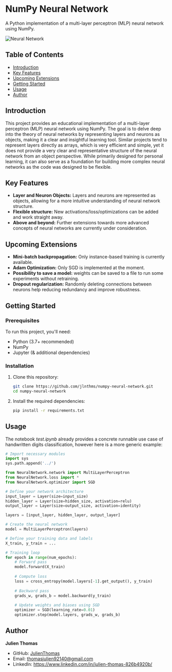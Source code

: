 # NumPy Neural Network

A Python implementation of a multi-layer perceptron (MLP) neural network using NumPy.

![Neural Network](https://github.com/jlnthms/numpy-neural-network/assets/74052135/0cac744a-4742-4eb1-8f92-0c183acb0987)

## Table of Contents

- [Introduction](#introduction)
- [Key Features](#key-features)
- [Upcoming Extensions](#upcoming-extensions)
- [Getting Started](#getting-started)
- [Usage](#usage)
- [Author](#author)

## Introduction

This project provides an educational implementation of a multi-layer perceptron (MLP) neural network using NumPy. 
The goal is to delve deep into the theory of neural networks by representing layers and neurons as objects, making 
it a clear and insightful learning tool. Similar projects tend to represent layers directly as arrays, which is very 
efficient and simple, yet it does not provide a very clear and representative structure of the neural network from an object perspective.
While primarily designed for personal learning, it can also serve as a foundation 
for building more complex neural networks as the code was designed to be flexible.

## Key Features

- **Layer and Neuron Objects:** Layers and neurons are represented as objects, allowing for a more intuitive understanding of neural network structure.
- **Flexible structure:** New activations/loss/optimizations can be added and work straight away.
- **Above and beyond:** Further extensions towards more advanced concepts of neural networks are currently under consideration.

## Upcoming Extensions

- **Mini-batch backpropagation:** Only instance-based training is currently available.
- **Adam Optimization:** Only SGD is implemented at the moment.
- **Possibility to save a model:** weights can be saved to a file to run some experiments without retraining.
- **Dropout regularization:** Randomly deleting connections between neurons help reducing redundancy and improve robustness.

## Getting Started

### Prerequisites

To run this project, you'll need:

- Python (3.7+ recommended)
- NumPy
- Jupyter (& additional dependencies)

### Installation

1. Clone this repository:

   ```bash
   git clone https://github.com/jlnthms/numpy-neural-network.git
   cd numpy-neural-network
   ```

2. Install the required dependencies:

   ```bash
   pip install -r requirements.txt
   ```

## Usage

The notebook *test.ipynb* already provides a concrete runnable use case of handwritten digits 
classification, however here is a more generic example:
   
   ```python
   # Import necessary modules
   import sys
   sys.path.append('../')

   from NeuralNetwork.network import MultiLayerPerceptron
   from NeuralNetwork.loss import *
   from NeuralNetwork.optimizer import SGD
   
   # Define your network architecture
   input_layer = Layer(size=input_size)
   hidden_layer = Layer(size=hidden_size, activation=relu)
   output_layer = Layer(size=output_size, activation=identity)
   
   layers = [input_layer, hidden_layer, output_layer]
   
   # Create the neural network
   model = MultiLayerPerceptron(layers)
   
   # Define your training data and labels
   X_train, y_train = ...
   
   # Training loop
   for epoch in range(num_epochs):
       # Forward pass
       model.forward(X_train)
       
       # Compute loss
       loss = cross_entropy(model.layers[-1].get_output(), y_train)
       
       # Backward pass
       grads_w, grads_b = model.backward(y_train)
       
       # Update weights and biases using SGD
       optimizer = SGD(learning_rate=0.01)
       optimizer.step(model.layers, grads_w, grads_b)
   ```

## Author

**Julien Thomas**
- GitHub: [JulienThomas](https://github.com/jlnthms)
- Email: thomasjulien92140@gmail.com
- LinkedIn: https://www.linkedin.com/in/julien-thomas-826b4920b/
